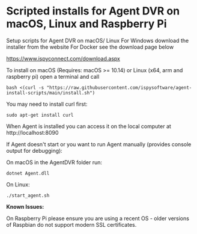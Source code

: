# Scripted installs for Agent DVR on macOS, Linux and Raspberry Pi
Setup scripts for Agent DVR on macOS/ Linux
For Windows download the installer from the website
For Docker see the download page below

https://www.ispyconnect.com/download.aspx

To install on macOS (Requires: macOS >= 10.14) or Linux (x64, arm and raspberry pi) open a terminal and call

    bash <(curl -s "https://raw.githubusercontent.com/ispysoftware/agent-install-scripts/main/install.sh")

You may need to install curl first:

    sudo apt-get install curl

When Agent is installed you can access it on the local computer at http://localhost:8090


If Agent doesn't start or you want to run Agent manually (provides console output for debugging):

On macOS in the AgentDVR folder run:

    dotnet Agent.dll
    
On Linux:

    ./start_agent.sh
   
**Known Issues:**

On Raspberry Pi please ensure you are using a recent OS - older versions of Raspbian do not support modern SSL certificates.
